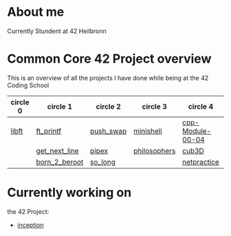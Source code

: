 # About me

Currently Stundent at 42 Heilbronn

# Common Core 42 Project overview

This is an overview of all the projects I have done while being at the 42 Coding School

| circle 0 | circle 1 | circle 2 | circle 3 | circle 4 | circle 5 | circle 6 |
|----------|----------|----------|----------|----------|----------|----------|
| [libft](https://github.com/dhuss42/libft.git)    | [ft_printf](https://github.com/dhuss42/ft_printf.git)  | [push_swap](https://github.com/dhuss42/push_swap.git)   | [minishell](https://github.com/dhuss42/minishell.git)   | [cpp-Module-00-04](https://github.com/dhuss42/cpp_module_00-04/blob/main/README.md)   |    |
|     | [get_next_line](https://github.com/dhuss42/get_next_line.git)   | [pipex](https://github.com/dhuss42/pipex.git)   |[philosophers](https://github.com/dhuss42/philo)| [cub3D](https://github.com/dhuss42/cub3d)  | [inception](https://github.com/dhuss42/inception)   |    |    |
|     | [born_2_beroot](https://github.com/dhuss42/Born2beRoot/tree/main)   | [so_long](https://github.com/dhuss42/so_long.git)   | |[netpractice](https://github.com/dhuss42/netpractice)     |   |    |   |

# Currently working on
the 42 Project:
- [inception](https://github.com/dhuss42/inception)

